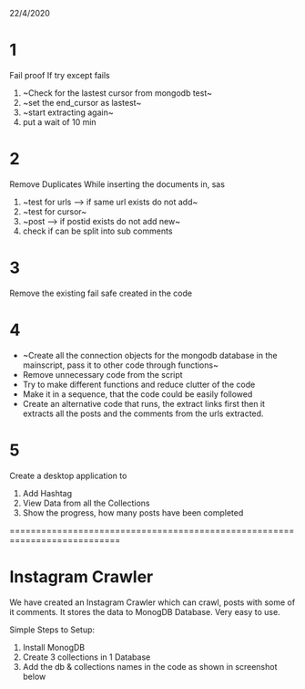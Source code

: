 22/4/2020 


# 1
Fail proof
If try except fails


1. ~Check for the lastest cursor from mongodb test~ 
2. ~set the end_cursor as lastest~
3. ~start extracting again~
4. put a wait of 10 min

# 2 
Remove Duplicates
While inserting the documents in, sas
1. ~test for urls --> if same url exists do not add~
2. ~test for cursor~
3. ~post --> if postid exists do not add new~
4. check if can be split into sub comments

# 3
Remove the existing fail safe created in the code

# 4
* ~Create all the connection objects for the mongodb database in the mainscript, pass it to other code through functions~
* Remove unnecessary code from the script
* Try to make different functions and reduce clutter of the code
* Make it in a sequence, that the code could be easily followed
* Create an alternative code that runs, the extract links first then it extracts all the posts and the comments from the urls extracted.

# 5 
Create a desktop application to
1. Add Hashtag
2. View Data from all the Collections
3. Show the progress, how many posts have been completed

===========================================================================

# Instagram Crawler

We have created an Instagram Crawler which can crawl, posts with some of it comments. It stores the data to MonogDB Database. Very easy to use.

Simple Steps to Setup:
1. Install MonogDB
2. Create 3 collections in 1 Database
3. Add the db & collections names in the code as shown in screenshot below



